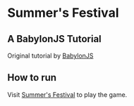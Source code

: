 # Summer's Festival

## A BabylonJS Tutorial

Original tutorial by [BabylonJS](https://doc.babylonjs.com/guidedLearning/createAGame)

## How to run

Visit [Summer's Festival](https://corysia.github.io/summers-festival/) to play the game.
